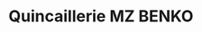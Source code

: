 ---
title: "Quincaillerie MZ BENKO"
url: /brazzaville/quincaillerie-mz-benko/
shop: matériel informatique
---